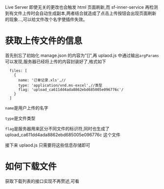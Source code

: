 Live Server 即使无关的更改也会触发 html 页面刷新,而 sf-inner-service 再检测到有文件上传时会自动生成副本,两者结合就造成了点击上传按钮会出现页面刷新的现象...,可以给文件改个名字使插件失效。

# 获取上传文件的信息

首先别忘了初始化 manage.json 的内容为"[]",再 uplaod.js 中通过输出`argParams`可以发现,服务器已经将上传的内容封装好了,格式如下

```
  files: [
    {
      name: '订单记录.xls',//
      type: 'application/vnd.ms-excel',//类型
      flag: 'upload_ca611dd4ada8862ebd685005e096776c'/
    }
  ]
```

`name`是用户上传的名字

`type`是文件类型

`flag`是服务器用来区分不同文件的标识符,同时也生成了 upload_ca611dd4ada8862ebd685005e096776c 这个文件

接下来 uplaod.js 只需要将这些信息存储即可

# 如何下载文件

获取下载列表的接口实现不再赘述,可看
